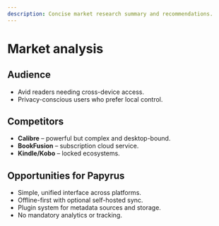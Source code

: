 ```yaml
---
description: Concise market research summary and recommendations.
---
```


# Market analysis

## Audience

- Avid readers needing cross-device access.
- Privacy-conscious users who prefer local control.

## Competitors

- **Calibre** – powerful but complex and desktop-bound.
- **BookFusion** – subscription cloud service.
- **Kindle/Kobo** – locked ecosystems.

## Opportunities for Papyrus

- Simple, unified interface across platforms.
- Offline-first with optional self-hosted sync.
- Plugin system for metadata sources and storage.
- No mandatory analytics or tracking.
